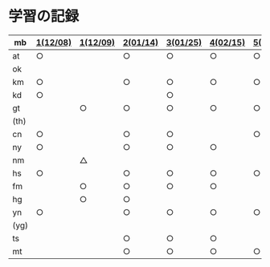 # 学習の記録

| mb | [1(12/08)](20211208) | [1(12/09)](20211209) | [2(01/14)](20220114) | [3(01/25)](20220125) | [4(02/15)](20220215) | [5(03/15)](20220315) | [6(04/25)](20220425) | [7(05/20)](20220520) |
| -- | -- | -- | -- | -- | -- | -- | -- | -- |
| at | ○ | | ○ | ○ | ○ | ○ | ○ | ○ |
| ok | | | | | | | | |
| km | ○ | | ○ | ○ | ○ | ○ | ○ | ○ |
| kd | ○ | | | ○ | | | | |
| gt | | ○ | ○ | ○ | ○ | ○ | | ○ |
| (th) | | | | | | | |
| cn | ○ | | ○ | ○ | | ○ | | |
| ny | ○ | | ○ | ○ | ○ | | ○ | |
| nm | | △ | | | | | | |
| hs | ○ | | ○ | ○ | ○ | ○ | ○ | |
| fm | | ○ | ○ | ○ | ○ | | | |
| hg | | ○ | ○ | | | | | |
| yn | ○ | | ○ | ○ | ○ | ○ | ○ |○ |
| (yg) | | | | | | | |
| ts | | | ○ | ○ | ○ | | ○ | |
| mt | | | ○ | ○ | ○ | ○ | ○ |○ |
